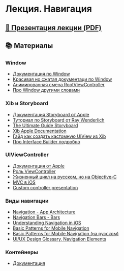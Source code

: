 # Лекция. Навигация 

## [🎁 Презентация лекции (PDF)](https://github.com/surfstudio/iOSSummerSchool2018/blob/master/Лекция%203.Навигация/Лекция%203.%20Навигация.pdf)

## 📚 Материалы

### Window

* [Документация по Window][1]
* [Красивая но сжатая документаци по Window][2]
* [Анимированная смена RootViewController][3]
* [Про Window другими словами][4]

### Xib и Storyboard 

* [Документация Storyboard от Apple][5]
* [Туториал по Storyboard от Ray Wenderlich][6]
* [The Ultimate Guide Storyboard][7]
* [Xib Apple Documentation][8]
* [Гайд как  создать кастомную UIView из Xib][9]
* [Про Interface Builder подробно][10]

### UIViewController

* [Документация от Apple][13]
* [Роль ViewController][11]
* [Жизненный цикл на русском, но на Objective-C][12]
* [MVC в iOS][14]
* [Custom controller presentation][15]

### Виды навигации

* [Navigation - App Architecture][16]
* [Navigation Bars - Bars][17]
* [Understanding Navigation in iOS][18]
* [Basic Patterns for Mobile Navigation][19]
* [Basic Patterns for Mobile Navigation (на русском)][20]
* [UI/UX Design Glossary. Navigation Elements][21]

### Контейнеры 

* [Документация][22]


[1]: https://developer.apple.com/library/archive/documentation/WindowsViews/Conceptual/ViewPG_iPhoneOS/Introduction/Introduction.html#//apple_ref/doc/uid/TP40009503
[2]: https://developer.apple.com/documentation/uikit/uiwindow?changes=_2#topics
[3]: https://medium.com/@danielemargutti/animate-uiwindows-rootviewcontroller-transitions-2887ccf3fecc
[4]: https://www.techotopia.com/index.php/Understanding_iPhone_Views,_Windows_and_the_View_Hierarchy
[5]: https://developer.apple.com/library/archive/documentation/General/Conceptual/Devpedia-CocoaApp/Storyboard.html
[6]: https://www.raywenderlich.com/160521/storyboards-tutorial-ios-11-part-1
[7]: https://matteomanferdini.com/ios-storyboards-xcode/
[8]: https://developer.apple.com/library/archive/documentation/Cocoa/Conceptual/LoadingResources/CocoaNibs/CocoaNibs.html
[9]: https://medium.com/@brianclouser/swift-3-creating-a-custom-view-from-a-xib-ecdfe5b3a960
[10]: https://developer.apple.com/library/archive/documentation/ToolsLanguages/Conceptual/Xcode_Overview/UsingInterfaceBuilder.html#//apple_ref/doc/uid/TP40010215-CH5
[11]: https://developer.apple.com/library/archive/featuredarticles/ViewControllerPGforiPhoneOS/index.html#//apple_ref/doc/uid/TP40007457
[12]: https://habr.com/post/129557/
[13]: https://developer.apple.com/documentation/uikit/uiviewcontroller?changes=_3
[14]: https://www.raywenderlich.com/132662/mvc-in-ios-a-modern-approach
[15]: https://www.raywenderlich.com/139277/uipresentationcontroller-tutorial-getting-started
[16]: https://developer.apple.com/design/human-interface-guidelines/ios/app-architecture/navigation/
[17]: https://developer.apple.com/design/human-interface-guidelines/ios/bars/navigation-bars/
[18]: https://github.com/codepath/ios_guides/wiki/Understanding-Navigation-in-iOS
[19]: https://uxplanet.org/basic-patterns-for-mobile-navigation-d12a87686efe
[20]: https://vc.ru/24327-navigationpatterns
[21]: https://uxplanet.org/ui-ux-design-glossary-navigation-elements-b552130711c8
[22]: https://developer.apple.com/library/archive/documentation/WindowsViews/Conceptual/ViewControllerCatalog/Introduction.html#//apple_ref/doc/uid/TP40011313
